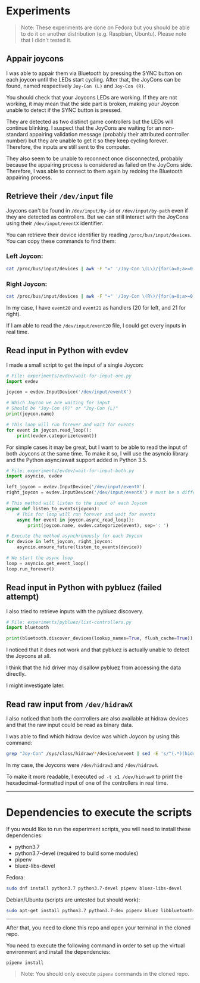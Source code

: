# Experiments
> Note: These experiments are done on Fedora but you should be able to do it on another distribution (e.g. Raspbian, Ubuntu). Please note that I didn't tested it.

## Appair joycons

I was able to appair them via Bluetooth by pressing the SYNC button on each joycon until the LEDs start cycling.
After that, the JoyCons can be found, named respectively `Joy-Con (L)` and `Joy-Con (R)`.

You should check that your Joycons LEDs are working. If they are not working, it may mean that the side part is broken, making your Joycon unable to detect if the SYNC button is pressed.

They are detected as two distinct game controllers but the LEDs will continue blinking.
I suspect that the JoyCons are waiting for an non-standard appairing validation message (probably their attributed controller number) but they are unable to get it so they keep cycling forever. Therefore, the inputs are still sent to the computer.

They also seem to be unable to reconnect once disconnected, probably because the appairing process is considered as failed on the JoyCons side.
Therefore, I was able to connect to them again by redoing the Bluetooth appairing process.

## Retrieve their `/dev/input` file

Joycons can't be found in `/dev/input/by-id` or `/dev/input/by-path` even if they are detected as controllers.
But we can still interact with the JoyCons using their `/dev/input/eventX` identifier.

You can retrieve their device identifier by reading `/proc/bus/input/devices`. You can copy these commands to find them: 

### Left Joycon:
```sh
cat /proc/bus/input/devices | awk -F "=" '/Joy-Con \(L\)/{for(a=0;a>=0;a++){getline;{if(/Handlers/==1){ print $NF;exit 0; }}}}'
```

### Right Joycon:
```sh
cat /proc/bus/input/devices | awk -F "=" '/Joy-Con \(R\)/{for(a=0;a>=0;a++){getline;{if(/Handlers/==1){ print $NF;exit 0; }}}}'
```

In my case, I have `event20` and `event21` as handlers (20 for left, and 21 for right).

If I am able to read the `/dev/input/event20` file, I could get every inputs in real time.

## Read input in Python with evdev

I made a small script to get the input of a single Joycon:

```py
# File: experiments/evdev/wait-for-input-one.py
import evdev

joycon = evdev.InputDevice('/dev/input/eventX')

# Which Joycon we are waiting for input
# Should be "Joy-Con (R)" or "Joy-Con (L)"
print(joycon.name)

# This loop will run forever and wait for events
for event in joycon.read_loop():
    print(evdev.categorize(event))
```

For simple cases it may be great, but I want to be able to read the input of both Joycons at the same time. To make it so, I will use the asyncio library and the Python async/await support added in Python 3.5.

```py
# File: experiments/evdev/wait-for-input-both.py
import asyncio, evdev

left_joycon = evdev.InputDevice('/dev/input/eventX')
right_joycon = evdev.InputDevice('/dev/input/eventX') # must be a different device

# This method will listen to the input of each Joycon
async def listen_to_events(joycon):
    # This for loop will run forever and wait for events
    async for event in joycon.async_read_loop():
        print(joycon.name, evdev.categorize(event), sep=': ')

# Execute the method asynchronously for each Joycon
for device in left_joycon, right_joycon:
    asyncio.ensure_future(listen_to_events(device))

# We start the async loop
loop = asyncio.get_event_loop()
loop.run_forever()

```


## Read input in Python with pybluez (failed attempt)

I also tried to retrieve inputs with the pybluez discovery.

```py
# File: experiments/pybluez/list-controllers.py
import bluetooth

print(bluetooth.discover_devices(lookup_names=True, flush_cache=True))
```

I noticed that it does not work and that pybluez is actually unable to detect the Joycons at all.

I think that the hid driver may disallow pybluez from accessing the data directly.

I might investigate later.

## Read raw input from `/dev/hidrawX`

I also noticed that both the controllers are also available at hidraw devices and that the raw input could be read as binary data.

I was able to find which hidraw device was which Joycon by using this command:
```sh
grep "Joy-Con" /sys/class/hidraw/*/device/uevent | sed -E 's/^(.*)(hidraw[0-9]+)(.*)(Joy-Con \((L|R)\))/\4 => \/dev\/\2/'
```

In my case, the Joycons were `/dev/hidraw3` and `/dev/hidraw4`.

To make it more readable, I executed `od -t x1 /dev/hidrawX` to print the hexadecimal-formatted input of one of the controllers in real time.

_ _ _

# Dependencies to execute the scripts
If you would like to run the experiment scripts, you will need to install these dependencies:

 - python3.7
 - python3.7-devel (required to build some modules)
 - pipenv
 - bluez-libs-devel

Fedora:
```sh
sudo dnf install python3.7 python3.7-devel pipenv bluez-libs-devel
```

Debian/Ubuntu (scripts are untested but should work):
```sh
sudo apt-get install python3.7 python3.7-dev pipenv bluez libbluetooth-dev
```
_ _ _

After that, you need to clone this repo and open your terminal in the cloned repo.

You need to execute the following command in order to set up the virtual environment and install the dependencies:
```sh
pipenv install
```

> Note: You should only execute `pipenv` commands in the cloned repo.
